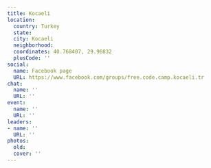 ```yaml
---
title: Kocaeli
location:
  country: Turkey
  state: 
  city: Kocaeli
  neighborhood: 
  coordinates: 40.768407, 29.96832
  plusCode: ''
social:
  name: Facebook page
  URL: https://www.facebook.com/groups/free.code.camp.kocaeli.tr
chat:
  name: ''
  URL: ''
event:
  name: ''
  URL: ''
leaders:
- name: ''
  URL: ''
photos:
  old: 
  cover: ''
---
```

